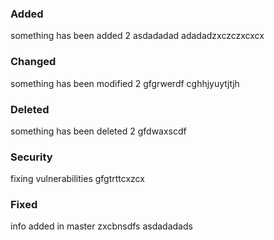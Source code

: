 ### Added
something has been added 2
asdadadad
adadadzxczczxcxcx

### Changed
something has been modified 2
gfgrwerdf
cghhjyuytjtjh

### Deleted
something has been deleted 2
gfdwaxscdf

### Security
fixing vulnerabilities
gfgtrttcxzcx

### Fixed
info added in master
zxcbnsdfs
asdadadads

